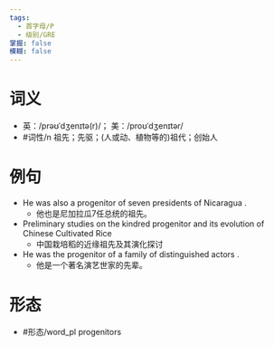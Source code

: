 ```yaml
---
tags:
  - 首字母/P
  - 级别/GRE
掌握: false
模糊: false
---
```

# 词义
- 英：/prəʊˈdʒenɪtə(r)/； 美：/proʊˈdʒenɪtər/
- #词性/n  祖先；先驱；(人或动、植物等的)祖代；创始人
# 例句
- He was also a progenitor of seven presidents of Nicaragua .
	- 他也是尼加拉瓜7任总统的祖先。
- Preliminary studies on the kindred progenitor and its evolution of Chinese Cultivated Rice
	- 中国栽培稻的近缘祖先及其演化探讨
- He was the progenitor of a family of distinguished actors .
	- 他是一个著名演艺世家的先辈。
# 形态
- #形态/word_pl progenitors
